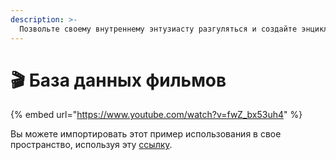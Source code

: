 ```yaml
---
description: >-
  Позвольте своему внутреннему энтузиасту разгуляться и создайте энциклопедию всего, что вы любите. Используйте её для документирования знаний, которые вы собираете на протяжении многих лет.
---
```


# 🎬 База данных фильмов

{% embed url="https://www.youtube.com/watch?v=fwZ_bx53uh4" %}

Вы можете импортировать этот пример использования в свое пространство, используя эту [ссылку](https://gallery.any.coop/?experience=movie\_database).
